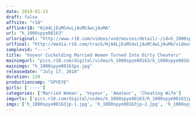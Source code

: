 ```yaml
---
date: 2019-01-13
draft: false
affsite: "r18"
afflinkr18: "NjA4LjEuMS4xLjAuMC4wLjAuMA"
url: "h_1000spye00163"
urloriginal: "http://www.r18.com/videos/vod/movies/detail/-/id=h_1000spye00163"
urlfinal: "http://media.r18.com/track/NjA4LjEuMS4xLjAuMC4wLjAuMA/videos/vod/movies/detail/-/id=h_1000spye00163"
samplevid: "----"
title: "Voyeur Cuckolding Married Women Turned Into Dirty Cheaters"
mainimgurl: "pics.r18.com/digital/video/h_1000spye00163/h_1000spye00163ps.jpg"
mainimgs: "h_1000spye00163ps.jpg"
releasedate: "July 17, 2018"
duration: 120
productioncomp: "SPYEYE"
girls: ['----']
categories: ['Married Woman', 'Voyeur', 'Amateur', 'Cheating Wife']
imgurls: ['pics.r18.com/digital/video/h_1000spye00163/h_1000spye00163jp-1.jpg', 'pics.r18.com/digital/video/h_1000spye00163/h_1000spye00163jp-2.jpg', 'pics.r18.com/digital/video/h_1000spye00163/h_1000spye00163jp-3.jpg', 'pics.r18.com/digital/video/h_1000spye00163/h_1000spye00163jp-4.jpg', 'pics.r18.com/digital/video/h_1000spye00163/h_1000spye00163jp-5.jpg', 'pics.r18.com/digital/video/h_1000spye00163/h_1000spye00163jp-6.jpg', 'pics.r18.com/digital/video/h_1000spye00163/h_1000spye00163jp-7.jpg', 'pics.r18.com/digital/video/h_1000spye00163/h_1000spye00163jp-8.jpg', 'pics.r18.com/digital/video/h_1000spye00163/h_1000spye00163jp-9.jpg', 'pics.r18.com/digital/video/h_1000spye00163/h_1000spye00163jp-10.jpg', 'pics.r18.com/digital/video/h_1000spye00163/h_1000spye00163jp-11.jpg', 'pics.r18.com/digital/video/h_1000spye00163/h_1000spye00163jp-12.jpg', 'pics.r18.com/digital/video/h_1000spye00163/h_1000spye00163jp-13.jpg', 'pics.r18.com/digital/video/h_1000spye00163/h_1000spye00163jp-14.jpg', 'pics.r18.com/digital/video/h_1000spye00163/h_1000spye00163jp-15.jpg', 'pics.r18.com/digital/video/h_1000spye00163/h_1000spye00163jp-16.jpg', 'pics.r18.com/digital/video/h_1000spye00163/h_1000spye00163jp-17.jpg', 'pics.r18.com/digital/video/h_1000spye00163/h_1000spye00163jp-18.jpg', 'pics.r18.com/digital/video/h_1000spye00163/h_1000spye00163jp-19.jpg', 'pics.r18.com/digital/video/h_1000spye00163/h_1000spye00163jp-20.jpg']
imgs: ['h_1000spye00163jp-1.jpg', 'h_1000spye00163jp-2.jpg', 'h_1000spye00163jp-3.jpg', 'h_1000spye00163jp-4.jpg', 'h_1000spye00163jp-5.jpg', 'h_1000spye00163jp-6.jpg', 'h_1000spye00163jp-7.jpg', 'h_1000spye00163jp-8.jpg', 'h_1000spye00163jp-9.jpg', 'h_1000spye00163jp-10.jpg', 'h_1000spye00163jp-11.jpg', 'h_1000spye00163jp-12.jpg', 'h_1000spye00163jp-13.jpg', 'h_1000spye00163jp-14.jpg', 'h_1000spye00163jp-15.jpg', 'h_1000spye00163jp-16.jpg', 'h_1000spye00163jp-17.jpg', 'h_1000spye00163jp-18.jpg', 'h_1000spye00163jp-19.jpg', 'h_1000spye00163jp-20.jpg']
---
```

